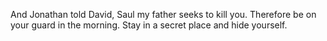 And Jonathan told David, Saul my father seeks to kill you. Therefore be on your guard in the morning. Stay in a secret place and hide yourself.
